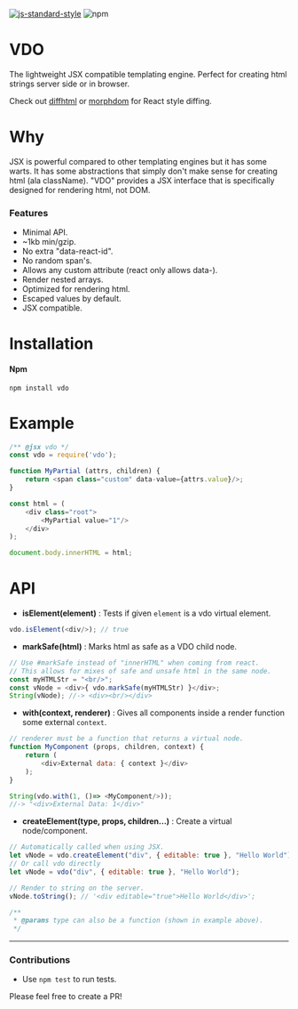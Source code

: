 [![js-standard-style](https://img.shields.io/badge/code%20style-standard-brightgreen.svg)](http://standardjs.com/)
![npm](https://img.shields.io/npm/dm/vdo.svg)

# VDO

The lightweight JSX compatible templating engine.
Perfect for creating html strings server side or in browser.

Check out [diffhtml](https://github.com/tbranyen/diffhtml) or [morphdom](https://github.com/patrick-steele-idem/morphdom) for React style diffing.

# Why
JSX is powerful compared to other templating engines but it has some warts.
It has some abstractions that simply don't make sense for creating html (ala className).
"VDO" provides a JSX interface that is specifically designed for rendering html, not DOM.

### Features
* Minimal API.
* ~1kb min/gzip.
* No extra "data-react-id".
* No random span's.
* Allows any custom attribute (react only allows data-).
* Render nested arrays.
* Optimized for rendering html.
* Escaped values by default.
* JSX compatible.

# Installation

#### Npm
```console
npm install vdo
```

# Example

```javascript
/** @jsx vdo */
const vdo = require('vdo');

function MyPartial (attrs, children) {
    return <span class="custom" data-value={attrs.value}/>;
}

const html = (
    <div class="root">
        <MyPartial value="1"/>
    </div>
);

document.body.innerHTML = html;

```

# API
+ **isElement(element)** : Tests if given `element` is a vdo virtual element.


```javascript
vdo.isElement(<div/>); // true
```

+ **markSafe(html)** : Marks html as safe as a VDO child node.


```javascript
// Use #markSafe instead of "innerHTML" when coming from react.
// This allows for mixes of safe and unsafe html in the same node.
const myHTMLStr = "<br/>";
const vNode = <div>{ vdo.markSafe(myHTMLStr) }</div>;
String(vNode); //-> <div><br/></div>
```

+ **with(context, renderer)** : Gives all components inside a render function some external `context`.


```javascript
// renderer must be a function that returns a virtual node.
function MyComponent (props, children, context) {
    return (
        <div>External data: { context }</div>
    );
}

String(vdo.with(1, ()=> <MyComponent/>));
//-> "<div>External Data: 1</div>"
```

+ **createElement(type, props, children...)** : Create a virtual node/component.

```javascript
// Automatically called when using JSX.
let vNode = vdo.createElement("div", { editable: true }, "Hello World");
// Or call vdo directly
let vNode = vdo("div", { editable: true }, "Hello World");

// Render to string on the server.
vNode.toString(); // '<div editable="true">Hello World</div>';

/**
 * @params type can also be a function (shown in example above).
 */
```

---

### Contributions

* Use `npm test` to run tests.

Please feel free to create a PR!
